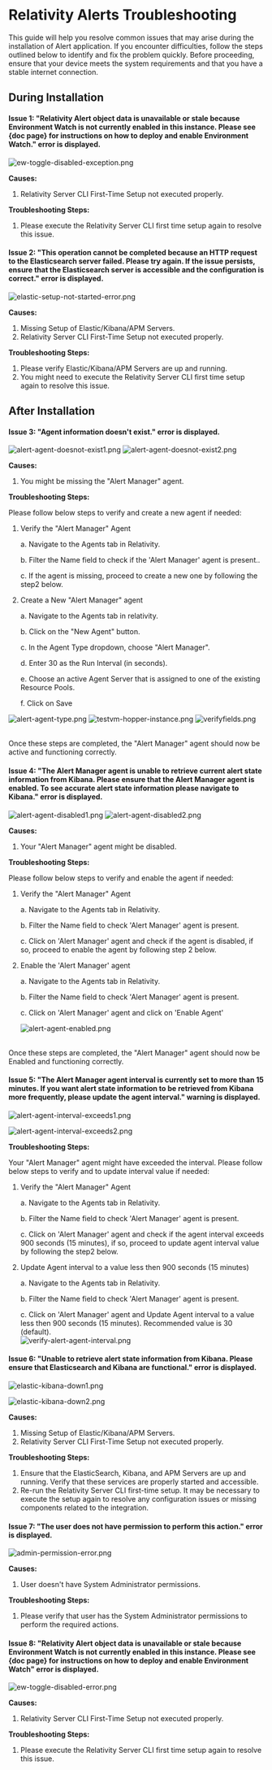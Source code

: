 # Relativity Alerts Troubleshooting

This guide will help you resolve common issues that may arise during the installation of Alert application. If you encounter difficulties, follow the steps outlined below to identify and fix the problem quickly. Before proceeding, ensure that your device meets the system requirements and that you have a stable internet connection.

## During Installation

#### Issue 1: "Relativity Alert object data is unavailable or stale because Environment Watch is not currently enabled in this instance. Please see {doc page} for instructions on how to deploy and enable Environment Watch." error is displayed.

![ew-toggle-disabled-exception.png](../../resources/relativity-alerts-troubleshooting-images/ew-toggle-disabled-exception.png)

**Causes:**

1. Relativity Server CLI First-Time Setup not executed properly.

**Troubleshooting Steps:**

1. Please execute the Relativity Server CLI first time setup again to resolve this issue.

#### Issue 2: "This operation cannot be completed because an HTTP request to the Elasticsearch server failed. Please try again. If the issue persists, ensure that the Elasticsearch server is accessible and the configuration is correct." error is displayed.

![elastic-setup-not-started-error.png](../../resources/relativity-alerts-troubleshooting-images/elastic-kibana-not-started-error.png)

**Causes:**

1. Missing Setup of Elastic/Kibana/APM Servers.
2. Relativity Server CLI First-Time Setup not executed properly.

**Troubleshooting Steps:**

1. Please verify Elastic/Kibana/APM Servers are up and running.
2. You might need to execute the Relativity Server CLI first time setup again to resolve this issue.

## After Installation

#### Issue 3: "Agent information doesn't exist." error is displayed.

![alert-agent-doesnot-exist1.png](../../resources/relativity-alerts-troubleshooting-images/alert-agent-doesnot-exist1.png)
![alert-agent-doesnot-exist2.png](../../resources/relativity-alerts-troubleshooting-images/alert-agent-doesnot-exist2.png)

**Causes:**
1. You might be missing the "Alert Manager" agent. 



**Troubleshooting Steps:**

Please follow below steps to verify and create a new agent if needed:

1. Verify the "Alert Manager" Agent
   
   a. Navigate to the Agents tab in Relativity.

   b. Filter the Name field to check if the 'Alert Manager' agent is present..

   c. If the agent is missing, proceed to create a new one by following the step2 below.

2. Create a New "Alert Manager" agent
   
   a. Navigate to the Agents tab in relativity.

   b. Click on the "New Agent" button.

   c. In the Agent Type dropdown, choose "Alert Manager".

   d. Enter 30 as the Run Interval (in seconds).

   e. Choose an active Agent Server that is assigned to one of the existing Resource Pools.

   f. Click on Save

![alert-agent-type.png](../../resources/relativity-alerts-troubleshooting-images/alert-agent-type.png)
![testvm-hopper-instance.png](../../resources/relativity-alerts-troubleshooting-images/testvm-hopper-instance.png)
![verifyfields.png](../../resources/relativity-alerts-troubleshooting-images/verifyfields.png)
    
<br/> Once these steps are completed, the "Alert Manager" agent should now be active and functioning correctly.

#### Issue 4: "The Alert Manager agent is unable to retrieve current alert state information from Kibana. Please ensure that the Alert Manager agent is enabled. To see accurate alert state information please navigate to Kibana." error is displayed.

![alert-agent-disabled1.png](../../resources/relativity-alerts-troubleshooting-images/alert-agent-disabled1.png)
![alert-agent-disabled2.png](../../resources/relativity-alerts-troubleshooting-images/alert-agent-disabled2.png)

**Causes:**
1. Your "Alert Manager" agent might be disabled.


**Troubleshooting Steps:**

Please follow below steps to verify and enable the agent if needed:

1. Verify the "Alert Manager" Agent
   
	a. Navigate to the Agents tab in Relativity.

	b. Filter the Name field to check 'Alert Manager' agent is present.

	c. Click on 'Alert Manager' agent and check if the agent is disabled, if so, proceed to enable the agent by following step 2 below.

2. Enable the 'Alert Manager' agent
   
	a. Navigate to the Agents tab in Relativity.

	b. Filter the Name field to check 'Alert Manager' agent is present.

	c. Click on 'Alert Manager' agent and click on 'Enable Agent'<br/>

	![alert-agent-enabled.png](../../resources/relativity-alerts-troubleshooting-images/alert-agent-enabled.png) <br/>


<br/> Once these steps are completed, the "Alert Manager" agent should now be Enabled and functioning correctly.

#### Issue 5: "The Alert Manager agent interval is currently set to more than 15 minutes. If you want alert state information to be retrieved from Kibana more frequently, please update the agent interval." warning is displayed.

![alert-agent-interval-exceeds1.png](../../resources/relativity-alerts-troubleshooting-images/alert-agent-interval-exceeds1.png)

![alert-agent-interval-exceeds2.png](../../resources/relativity-alerts-troubleshooting-images/alert-agent-interval-exceeds2.png)

**Troubleshooting Steps:**

Your "Alert Manager" agent might have exceeded the interval. Please follow below steps to verify and to update interval value if needed:

1. Verify the "Alert Manager" Agent
   
	a. Navigate to the Agents tab in Relativity.

	b. Filter the Name field to check 'Alert Manager' agent is present.

	c. Click on 'Alert Manager' agent and check if the agent interval exceeds 900 seconds (15 minutes), if so, proceed to update agent interval value by following the step2 below.

2. Update Agent interval to a value less then 900 seconds (15 minutes)
   
	a. Navigate to the Agents tab in Relativity.

	b. Filter the Name field to check 'Alert Manager' agent is present.

	c. Click on 'Alert Manager' agent and Update Agent interval to a value less then 900 seconds (15 minutes). Recommended value is 30 (default).<br/>
	![verify-alert-agent-interval.png](../../resources/relativity-alerts-troubleshooting-images/verify-alert-agent-interval.png)

#### Issue 6: "Unable to retrieve alert state information from Kibana. Please ensure that Elasticsearch and Kibana are functional." error is displayed.

![elastic-kibana-down1.png](../../resources/relativity-alerts-troubleshooting-images/elastic-kibana-down1.png)

![elastic-kibana-down2.png](../../resources/relativity-alerts-troubleshooting-images/elastic-kibana-down2.png)

**Causes:**

1. Missing Setup of Elastic/Kibana/APM Servers.
2. Relativity Server CLI First-Time Setup not executed properly.

**Troubleshooting Steps:**

1. Ensure that the ElasticSearch, Kibana, and APM Servers are up and running. Verify that these services are properly started and accessible.
2. Re-run the Relativity Server CLI first-time setup. It may be necessary to execute the setup again to resolve any configuration issues or missing components related to the integration.

#### Issue 7: "The user does not have permission to perform this action." error is displayed.
![admin-permission-error.png](../../resources/relativity-alerts-troubleshooting-images/admin-permission-error.png)

**Causes:**

1. User doesn't have System Administrator permissions.

**Troubleshooting Steps:**

1. Please verify that user has the System Administrator permissions to perform the required actions.

#### Issue 8: "Relativity Alert object data is unavailable or stale because Environment Watch is not currently enabled in this instance. Please see {doc page} for instructions on how to deploy and enable Environment Watch" error is displayed.
![ew-toggle-disabled-error.png](../../resources/relativity-alerts-troubleshooting-images/ew-toggle-disabled-error.png)

**Causes:**
1. Relativity Server CLI First-Time Setup not executed properly.

**Troubleshooting Steps:**
1. Please execute the Relativity Server CLI first time setup again to resolve this issue.

